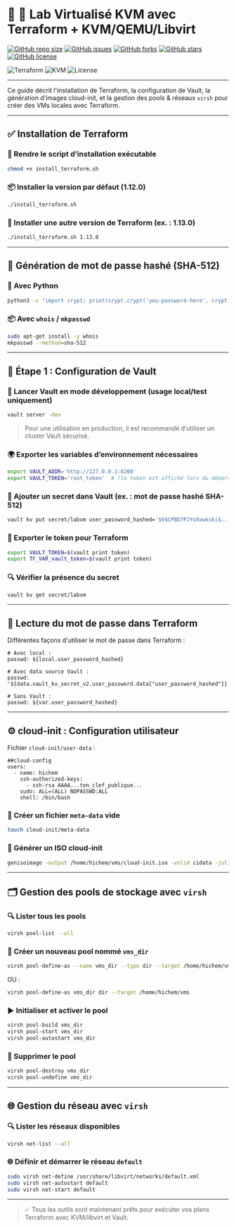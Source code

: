 #  🚀 🧪 Lab Virtualisé KVM avec Terraform + KVM/QEMU/Libvirt

[![GitHub repo size](https://img.shields.io/github/repo-size/hichemlamine28/kvm?style=flat-square)](https://github.com/hichemlamine28/kvm)
[![GitHub issues](https://img.shields.io/github/issues/hichemlamine28/kvm?style=flat-square)](https://github.com/hichemlamine28/kvm/issues)
[![GitHub forks](https://img.shields.io/github/forks/hichemlamine28/kvm?style=flat-square)](https://github.com/hichemlamine28/kvm/network)
[![GitHub stars](https://img.shields.io/github/stars/hichemlamine28/kvm?style=flat-square)](https://github.com/hichemlamine28/kvm/stargazers)
[![GitHub license](https://img.shields.io/github/license/hichemlamine28/kvm?style=flat-square)](LICENSE)


![Terraform](https://img.shields.io/badge/Terraform-1.12.0-5F43E9?logo=terraform)
![KVM](https://img.shields.io/badge/KVM-integrated-6600cc?logo=linux)
![License](https://img.shields.io/badge/license-MIT-blue)

---

Ce guide décrit l'installation de Terraform, la configuration de Vault, la génération d'images cloud-init, et la gestion des pools & réseaux `virsh` pour créer des VMs locales avec Terraform.

---

## ✅ Installation de Terraform

### 🔧 Rendre le script d’installation exécutable

```bash
chmod +x install_terraform.sh
```

### 📦 Installer la version par défaut (1.12.0)

```bash
./install_terraform.sh
```

### 🔁 Installer une autre version de Terraform (ex. : 1.13.0)

```bash
./install_terraform.sh 1.13.0
```

---

## 🔐 Génération de mot de passe hashé (SHA-512)

### 📜 Avec Python

```bash
python3 -c "import crypt; print(crypt.crypt('you-password-here', crypt.mksalt(crypt.METHOD_SHA512)))"
```

### 📦 Avec `whois` / `mkpasswd`

```bash
sudo apt-get install -y whois
mkpasswd --method=sha-512
```

---

## 🧱 Étape 1 : Configuration de Vault

### 🔐 Lancer Vault en mode développement (usage local/test uniquement)

```bash
vault server -dev
```

> Pour une utilisation en production, il est recommandé d’utiliser un cluster Vault sécurisé.

### 🌍 Exporter les variables d’environnement nécessaires

```bash
export VAULT_ADDR='http://127.0.0.1:8200'
export VAULT_TOKEN='root_token'  # (le token est affiché lors du démarrage de Vault en mode dev)
```

### 🔑 Ajouter un secret dans Vault (ex. : mot de passe hashé SHA-512)

```bash
vault kv put secret/labvm user_password_hashed='$6$CPBD7PJYoXowkski$.......O.Lek6/nKL4l5rmw1MY/zf...Kd0'
```

### 🔄 Exporter le token pour Terraform

```bash
export VAULT_TOKEN=$(vault print token)
export TF_VAR_vault_token=$(vault print token)
```

### 🔍 Vérifier la présence du secret

```bash
vault kv get secret/labvm
```

---

## 🔎 Lecture du mot de passe dans Terraform

Différentes façons d'utiliser le mot de passe dans Terraform :

```hcl
# Avec local :
passwd: ${local.user_password_hashed}

# Avec data source Vault :
passwd: '${data.vault_kv_secret_v2.user_password.data["user_password_hashed"]}'

# Sans Vault :
passwd: ${var.user_password_hashed}
```

---

## ⚙️ cloud-init : Configuration utilisateur

Fichier `cloud-init/user-data` :

<pre><code>##cloud-config
users:
  - name: hichem
    ssh-authorized-keys:
      - ssh-rsa AAAA...ton_clef_publique...
    sudo: ALL=(ALL) NOPASSWD:ALL
    shell: /bin/bash
</code></pre>

### 📄 Créer un fichier `meta-data` vide

```bash
touch cloud-init/meta-data
```

### 📀 Générer un ISO cloud-init

```bash
genisoimage -output /home/hichem/vms/cloud-init.iso -volid cidata -joliet -rock cloud-init/user-data cloud-init/meta-data
```

---

## 🗂️ Gestion des pools de stockage avec `virsh`

### 🔍 Lister tous les pools

```bash
virsh pool-list --all
```

### 📁 Créer un nouveau pool nommé `vms_dir`

```bash
virsh pool-define-as --name vms_dir --type dir --target /home/hichem/vms
```

OU :

```bash
virsh pool-define-as vms_dir dir --target /home/hichem/vms
```

### ▶️ Initialiser et activer le pool

```bash
virsh pool-build vms_dir
virsh pool-start vms_dir
virsh pool-autostart vms_dir
```

### 🧹 Supprimer le pool

```bash
virsh pool-destroy vms_dir
virsh pool-undefine vms_dir
```

---

## 🌐 Gestion du réseau avec `virsh`

### 🔍 Lister les réseaux disponibles

```bash
virsh net-list --all
```

### 🌐 Définir et démarrer le réseau `default`

```bash
sudo virsh net-define /usr/share/libvirt/networks/default.xml
sudo virsh net-autostart default
sudo virsh net-start default
```

---

> ✅ Tous les outils sont maintenant prêts pour exécuter vos plans Terraform avec KVM/libvirt et Vault.












